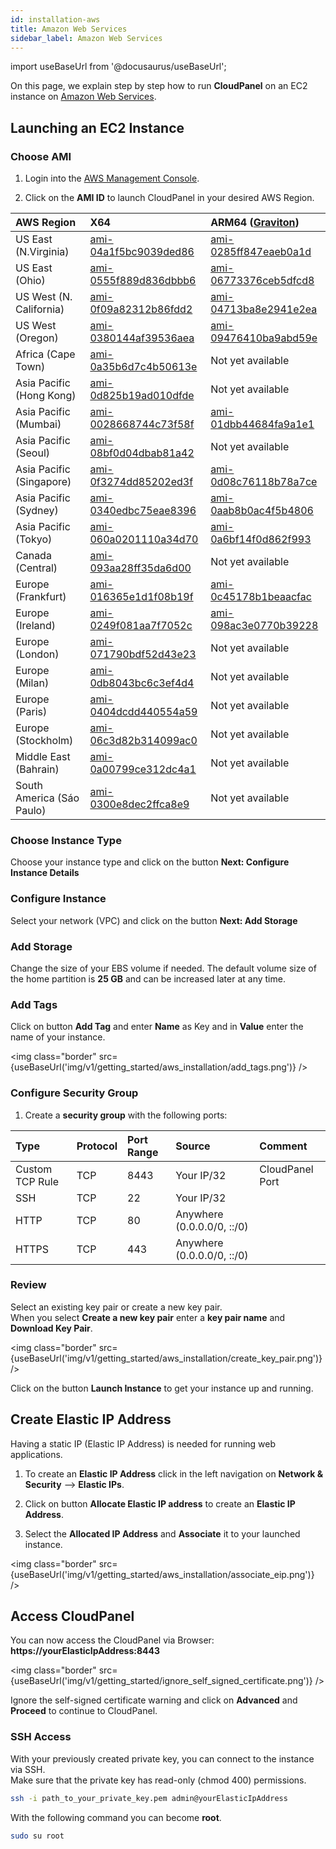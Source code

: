 ```yaml
---
id: installation-aws
title: Amazon Web Services
sidebar_label: Amazon Web Services
---
```


import useBaseUrl from '@docusaurus/useBaseUrl';

On this page, we explain step by step how to run **CloudPanel** on an EC2 instance on [Amazon Web Services](https://aws.amazon.com/).

## Launching an EC2 Instance

### Choose AMI

1) Login into the [AWS Management Console](https://console.aws.amazon.com/ec2/). <br />

2) Click on the **AMI ID** to launch CloudPanel in your desired AWS Region.

| AWS Region | X64 | ARM64 ([Graviton](https://aws.amazon.com/ec2/graviton/)) |
| :---  | :--- | :--- |
| US East (N.Virginia)      | [ami-04a1f5bc9039ded86](https://console.aws.amazon.com/ec2/v2/home?region=us-east-1#LaunchInstanceWizard:ami=ami-04a1f5bc9039ded86) | [ami-0285ff847eaeb0a1d](https://console.aws.amazon.com/ec2/v2/home?region=us-east-1#LaunchInstanceWizard:ami=ami-0285ff847eaeb0a1d) |
| US East (Ohio)            | [ami-0555f889d836dbbb6](https://console.aws.amazon.com/ec2/v2/home?region=us-east-2#LaunchInstanceWizard:ami=ami-0555f889d836dbbb6) | [ami-06773376ceb5dfcd8](https://console.aws.amazon.com/ec2/v2/home?region=us-east-2#LaunchInstanceWizard:ami=ami-06773376ceb5dfcd8) |
| US West (N. California)   | [ami-0f09a82312b86fdd2](https://console.aws.amazon.com/ec2/v2/home?region=us-west-1#LaunchInstanceWizard:ami=ami-0f09a82312b86fdd2) | [ami-04713ba8e2941e2ea](https://console.aws.amazon.com/ec2/v2/home?region=us-west-1#LaunchInstanceWizard:ami=ami-04713ba8e2941e2ea) |
| US West (Oregon)          | [ami-0380144af39536aea](https://console.aws.amazon.com/ec2/v2/home?region=us-west-2#LaunchInstanceWizard:ami=ami-0380144af39536aea) | [ami-09476410ba9abd59e](https://console.aws.amazon.com/ec2/v2/home?region=us-west-2#LaunchInstanceWizard:ami=ami-09476410ba9abd59e) |
| Africa (Cape Town)        | [ami-0a35b6d7c4b50613e](https://console.aws.amazon.com/ec2/v2/home?region=af-south-1#LaunchInstanceWizard:ami=ami-0a35b6d7c4b50613e) | Not yet available |
| Asia Pacific (Hong Kong)  | [ami-0d825b19ad010dfde](https://console.aws.amazon.com/ec2/v2/home?region=ap-east-1#LaunchInstanceWizard:ami=ami-0d825b19ad010dfde) | Not yet available |
| Asia Pacific (Mumbai)     | [ami-0028668744c73f58f](https://console.aws.amazon.com/ec2/v2/home?region=ap-south-1#LaunchInstanceWizard:ami=ami-0028668744c73f58f) | [ami-01dbb44684fa9a1e1](https://console.aws.amazon.com/ec2/v2/home?region=ap-south-1#LaunchInstanceWizard:ami=ami-01dbb44684fa9a1e1) |
| Asia Pacific (Seoul)      | [ami-08bf0d04dbab81a42](https://console.aws.amazon.com/ec2/v2/home?region=ap-northeast-1#LaunchInstanceWizard:ami=ami-08bf0d04dbab81a42) | Not yet available |
| Asia Pacific (Singapore)  | [ami-0f3274dd85202ed3f](https://console.aws.amazon.com/ec2/v2/home?region=ap-southeast-1#LaunchInstanceWizard:ami=ami-0f3274dd85202ed3f) | [ami-0d08c76118b78a7ce](https://console.aws.amazon.com/ec2/v2/home?region=ap-southeast-1#LaunchInstanceWizard:ami=ami-0d08c76118b78a7ce) |
| Asia Pacific (Sydney)     | [ami-0340edbc75eae8396](https://console.aws.amazon.com/ec2/v2/home?region=ap-southeast-2#LaunchInstanceWizard:ami=ami-0340edbc75eae8396) | [ami-0aab8b0ac4f5b4806](https://console.aws.amazon.com/ec2/v2/home?region=ap-southeast-2#LaunchInstanceWizard:ami=ami-0aab8b0ac4f5b4806) |
| Asia Pacific (Tokyo)      | [ami-060a0201110a34d70](https://console.aws.amazon.com/ec2/v2/home?region=ap-northeast-1#LaunchInstanceWizard:ami=ami-060a0201110a34d70) | [ami-0a6bf14f0d862f993](https://console.aws.amazon.com/ec2/v2/home?region=ap-northeast-1#LaunchInstanceWizard:ami=ami-0a6bf14f0d862f993) |
| Canada (Central)          | [ami-093aa28ff35da6d00](https://console.aws.amazon.com/ec2/v2/home?region=ca-central-1#LaunchInstanceWizard:ami=ami-093aa28ff35da6d00) | Not yet available |
| Europe (Frankfurt)        | [ami-016365e1d1f08b19f](https://console.aws.amazon.com/ec2/v2/home?region=eu-central-1#LaunchInstanceWizard:ami=ami-016365e1d1f08b19f) | [ami-0c45178b1beaacfac](https://console.aws.amazon.com/ec2/v2/home?region=eu-central-1#LaunchInstanceWizard:ami=ami-0c45178b1beaacfac) |
| Europe (Ireland)          | [ami-0249f081aa7f7052c](https://console.aws.amazon.com/ec2/v2/home?region=eu-west-1#LaunchInstanceWizard:ami=ami-0249f081aa7f7052c) | [ami-098ac3e0770b39228](https://console.aws.amazon.com/ec2/v2/home?region=eu-west-1#LaunchInstanceWizard:ami=ami-098ac3e0770b39228) |
| Europe (London)           | [ami-071790bdf52d43e23](https://console.aws.amazon.com/ec2/v2/home?region=eu-west-2#LaunchInstanceWizard:ami=ami-071790bdf52d43e23) | Not yet available |
| Europe (Milan)            | [ami-0db8043bc6c3ef4d4](https://console.aws.amazon.com/ec2/v2/home?region=eu-south-1#LaunchInstanceWizard:ami=ami-0db8043bc6c3ef4d4) | Not yet available |
| Europe (Paris)            | [ami-0404dcdd440554a59](https://console.aws.amazon.com/ec2/v2/home?region=eu-west-3#LaunchInstanceWizard:ami=ami-0404dcdd440554a59) | Not yet available |
| Europe (Stockholm)        | [ami-06c3d82b314099ac0](https://console.aws.amazon.com/ec2/v2/home?region=eu-north-1#LaunchInstanceWizard:ami=ami-06c3d82b314099ac0) | Not yet available |
| Middle East (Bahrain)     | [ami-0a00799ce312dc4a1](https://console.aws.amazon.com/ec2/v2/home?region=me-south-1#LaunchInstanceWizard:ami=ami-0a00799ce312dc4a1) | Not yet available |
| South America (Sáo Paulo) | [ami-0300e8dec2ffca8e9](https://console.aws.amazon.com/ec2/v2/home?region=sa-east-1#LaunchInstanceWizard:ami=ami-0300e8dec2ffca8e9) | Not yet available |

### Choose Instance Type

Choose your instance type and click on the button **Next: Configure Instance Details** 

### Configure Instance

Select your network (VPC) and click on the button **Next: Add Storage**

### Add Storage

Change the size of your EBS volume if needed. The default volume size of the home partition is **25 GB** and can be increased later at any time.

### Add Tags

Click on button **Add Tag** and enter **Name** as Key and in **Value** enter the name of your instance.

<img class="border" src={useBaseUrl('img/v1/getting_started/aws_installation/add_tags.png')} />

### Configure Security Group

1) Create a **security group** with the following ports:

| Type | Protocol | Port Range  | Source  | Comment         |
| :--- | :---     | :---        |  :---   | :---            |
| Custom TCP Rule | TCP | 8443 | Your IP/32 | CloudPanel Port  |
| SSH             | TCP | 22   | Your IP/32 |                  |
| HTTP            | TCP | 80   | Anywhere (0.0.0.0/0, ::/0) ||
| HTTPS           | TCP | 443  | Anywhere (0.0.0.0/0, ::/0) ||

### Review

Select an existing key pair or create a new key pair. <br />
When you select **Create a new key pair** enter a **key pair name** and **Download Key Pair**.

<img class="border" src={useBaseUrl('img/v1/getting_started/aws_installation/create_key_pair.png')} />

Click on the button **Launch Instance** to get your instance up and running.

## Create Elastic IP Address

Having a static IP (Elastic IP Address) is needed for running web applications. <br />

1) To create an **Elastic IP Address** click in the left navigation on **Network & Security** --> **Elastic IPs**.

2) Click on button **Allocate Elastic IP address** to create an **Elastic IP Address**.

3) Select the **Allocated IP Address** and **Associate** it to your launched instance.

<img class="border" src={useBaseUrl('img/v1/getting_started/aws_installation/associate_eip.png')} />

## Access CloudPanel

You can now access the CloudPanel via Browser: **https://yourElasticIpAddress:8443**

<img class="border" src={useBaseUrl('img/v1/getting_started/ignore_self_signed_certificate.png')} />

Ignore the self-signed certificate warning and click on **Advanced** and **Proceed** to continue to CloudPanel.

### SSH Access

With your previously created private key, you can connect to the instance via SSH. <br />
Make sure that the private key has read-only (chmod 400) permissions.

```bash
ssh -i path_to_your_private_key.pem admin@yourElasticIpAddress
```

With the following command you can become **root**.

```bash
sudo su root
```